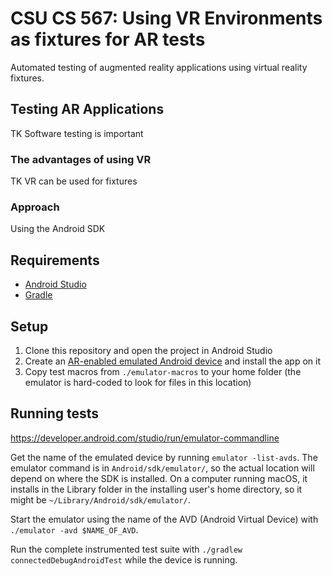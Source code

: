 # CSU CS 567: Using VR Environments as fixtures for AR tests

Automated testing of augmented reality applications using virtual
reality fixtures.

## Testing AR Applications
TK Software testing is important

### The advantages of using VR
TK VR can be used for fixtures

### Approach
Using the Android SDK

## Requirements
* [Android Studio](https://developer.android.com/studio/install)
* [Gradle](https://gradle.org/install/)

## Setup
1. Clone this repository and open the project in Android Studio
2. Create an [AR-enabled emulated Android device](https://developers.google.com/ar/develop/java/emulator#create_a_virtual_device_with_ar_support) and install the app on it
3. Copy test macros from `./emulator-macros` to your home folder (the emulator
is hard-coded to look for files in this location)

## Running tests
https://developer.android.com/studio/run/emulator-commandline

Get the name of the emulated device by running `emulator -list-avds`.
The emulator command is in `Android/sdk/emulator/`, so the actual
location will depend on where the SDK is installed. On a computer
running macOS, it installs in the Library folder in the installing
user's home directory, so it might be `~/Library/Android/sdk/emulator/`.

Start the emulator using the name of the AVD (Android Virtual Device)
with `./emulator -avd $NAME_OF_AVD`.

Run the complete instrumented test suite with
`./gradlew connectedDebugAndroidTest` while the device is running.